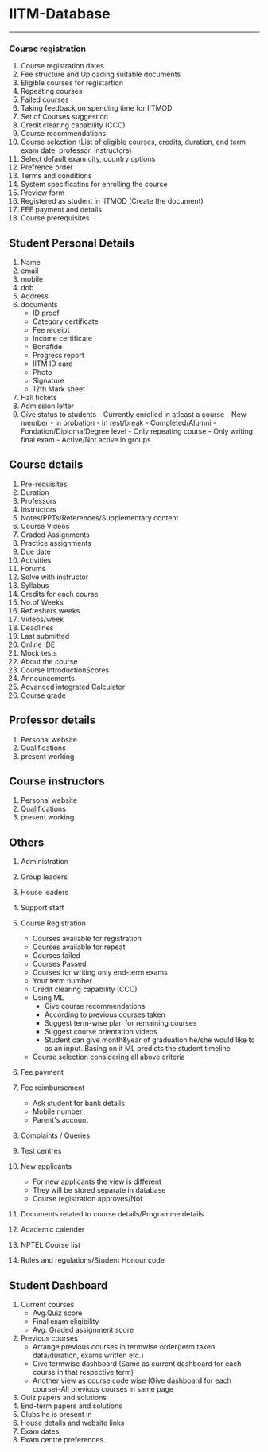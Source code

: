 # IITM-Database
***

### Course registration
1. Course registration dates
2. Fee structure and Uploading suitable documents
3. Eligible courses for registartion
4. Repeating courses
5. Failed courses
6. Taking feedback on spending time for IITMOD
7. Set of Courses suggestion
8. Credit clearing capability (CCC)
9. Course recommendations
10. Course selection (List of eligible courses, credits, duration, end term exam date, professor, instructors)
11. Select default exam city, country options
12. Prefrence order
13. Terms and conditions
14. System specificatins for enrolling the course
15. Preview form
16. Registered as student in IITMOD (Create the document)
17. FEE payment and details
18. Course prerequisites


## Student Personal Details
1. Name
2. email
3. mobile
4. dob
5. Address
6. documents
    - ID proof
    - Category certificate
    - Fee receipt
    - Income certificate
    - Bonafide
    - Progress report
    - IITM ID card
    - Photo
    - Signature
    - 12th Mark sheet
7. Hall tickets
8. Admission letter
9. Give status to students
        - Currently enrolled in atleast a course
        - New member
        - In probation
        - In rest/break
        - Completed/Alumni
        - Fondation/Diploma/Degree level
        - Only repeating course
        - Only writing final exam
        - Active/Not active in groups


## Course details
1. Pre-requisites
2. Duration
3. Professors
4. Instructors
5. Notes/PPTs/References/Supplementary content
6. Course Videos
7. Graded Assignments
8. Practice assignments
9. Due date
10. Activities
11. Forums
12. Solve with instructor
13. Syllabus
14. Credits for each course
15. No.of Weeks
16. Refreshers weeks
17. Videos/week
18. Deadlines
19. Last submitted
20. Online IDE
21. Mock tests
22. About the course
23. Course IntroductionScores
24. Announcements
25. Advanced integrated Calculator
26. Course grade


## Professor details
1. Personal website
2. Qualifications
3. present working


## Course instructors
1. Personal website
2. Qualifications
3. present working


## Others
1. Administration
2. Group leaders
3. House leaders
4. Support staff
5. Course Registration
    - Courses available for registration
    - Courses available for repeat
    - Courses failed
    - Courses Passed
    - Courses for writing only end-term exams
    - Your term number
    - Credit clearing capability (CCC)
    - Using ML
        - Give course recommendations
        - According to previous courses taken
        - Suggest term-wise plan for remaining courses
        - Suggest course orientation videos
        - Student can give month&year of graduation he/she would like to as an input. Basing on it ML predicts the student timeline
    - Course selection considering all above criteria

6. Fee payment
7. Fee reimbursement
    - Ask student for bank details
    - Mobile number
    - Parent's account
8. Complaints / Queries
9. Test centres
10. New applicants
    - For new applicants the view is different
    - They will be stored separate in database
    -  Course registration approves/Not
11. Documents related to course details/Programme details
12. Academic calender
13. NPTEL Course list
14. Rules and regulations/Student Honour code


## Student Dashboard
1. Current courses
    - Avg.Quiz score
    - Final exam eligibility
    - Avg. Graded assignment score
2. Previous courses
    - Arrange previous courses in termwise order(term taken data/duration, exams written etc.)
    - Give termwise dashboard (Same as current dashboard for each course in that respective term)
    - Another view as course code wise (Give dashboard for each course)-All previous courses in same page
3. Quiz papers and solutions
4. End-term papers and solutions
5. Clubs he is present in
6. House details and website links
7. Exam dates
8. Exam centre preferences
